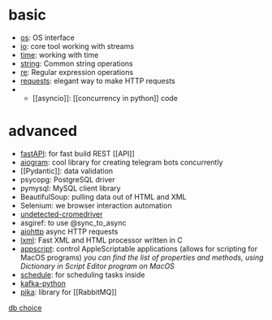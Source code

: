 # basic
- [os](): OS interface
- [io](): core tool working with streams
- [time](): working with time
- [string](https://docs.python.org/3/library/string.html): Common string operations
 - [re](https://docs.python.org/3/library/re.html): Regular expression operations
 - [requests](https://pypi.org/project/requests/): elegant way to make HTTP requests
 - - [[asyncio]]: [[concurrency in python]] code
# advanced
- [fastAPI](https://fastapi.tiangolo.com/): for fast build REST [[API]]
- [aiogram](https://aiogram.dev/): cool library for creating telegram bots concurrently
- [[Pydantic]]: data validation
- psycopg: PostgreSQL driver
- pymysql: MySQL client library
- BeautifulSoup: pulling data out of HTML and XML
- Selenium: we browser interaction automation
- [undetected-cromedriver](https://pypi.org/project/undetected-chromedriver/)
- asgiref: to use @sync_to_async
- [aiohttp](https://pypi.org/project/aiohttp//) async HTTP requests 
- [lxml](https://lxml.de/): Fast XML and HTML processor written in C
- [appscript](https://pypi.org/project/appscript/): control AppleScriptable applications (allows for scripting for MacOS programs) *you can find the list of properties and methods, using Dictionary in Script Editor program on MacOS*
- [schedule](https://pypi.org/project/schedule/): for scheduling tasks inside
- [kafka-python](https://kafka-python.readthedocs.io/en/master/)
- [pika](https://pika.readthedocs.io/en/stable/): library for [[RabbitMQ]]


[db choice](https://dev.to/jconn4177/guide-to-the-best-python-libraries-and-modules-for-sql-21p0#:~:text=1.,MySQL%2C%20SQLite%2C%20and%20more.)